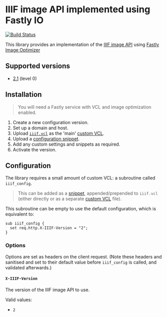 IIIF image API implemented using Fastly IO
==========================================

[![Build Status](https://travis-ci.org/elifesciences/fastly-iiif.svg?branch=master)](https://travis-ci.org/elifesciences/fastly-iiif)

This library provides an implementation of the [IIIF image API](https://iiif.io/) using [Fastly Image Optimizer](https://www.fastly.com/products/web-and-mobile-performance/image-optimization)

Supported versions
------------------

- [2.1](https://iiif.io/api/image/2.1/) (level 0)

Installation
------------

> You will need a Fastly service with VCL and image optimization enabled.

1. Create a new configuration version.
2. Set up a domain and host.
3. Upload [`iiif.vcl`](iiif.vcl) as the 'main' [custom VCL](https://docs.fastly.com/vcl/custom-vcl/uploading-custom-vcl/).
4. Upload a [configuration snippet](#configuration).
5. Add any custom settings and snippets as required.
6. Activate the version.

Configuration
-------------

The library requires a small amount of custom VCL: a subroutine called `iiif_config`.

> This can be added as a [snippet](https://docs.fastly.com/vcl/vcl-snippets/using-regular-vcl-snippets/), appended/prepended to `iiif.vcl` (either directly or as a separate [custom VCL](https://docs.fastly.com/vcl/custom-vcl/uploading-custom-vcl/) file).

This subroutine can be empty to use the default configuration, which is equivalent to:

```vcl
sub iiif_config {
  set req.http.X-IIIF-Version = "2";
}
```

### Options

Options are set as headers on the client request. (Note these headers and sanitised and set to their default value before `iiif_config` is called, and validated afterwards.)

#### `X-IIIF-Version`

The version of the IIIF image API to use.

Valid values:

- `2`
